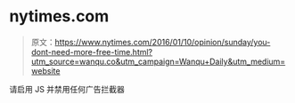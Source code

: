 # nytimes.com

> 原文：<https://www.nytimes.com/2016/01/10/opinion/sunday/you-dont-need-more-free-time.html?utm_source=wanqu.co&utm_campaign=Wanqu+Daily&utm_medium=website>

请启用 JS 并禁用任何广告拦截器